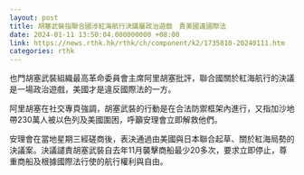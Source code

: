 ```yaml
---
layout: post
title: 胡塞武裝指聯合國涉紅海航行決議屬政治遊戲　責美國違國際法
date: 2024-01-11 13:50:04.000000000 +08:00
link: https://news.rthk.hk/rthk/ch/component/k2/1735810-20240111.htm
categories: rthk
---
```


也門胡塞武裝組織最高革命委員會主席阿里胡塞批評，聯合國關於紅海航行的決議是一場政治遊戲，美國才是違反國際法的一方。

阿里胡塞在社交專頁強調，胡塞武裝的行動是在合法防禦框架內進行，又指加沙地帶230萬人被以色列及美國圍困，呼籲安理會立即解救他們。

安理會在當地星期三經磋商後，表決通過由美國與日本聯合起草、關於紅海局勢的決議案。決議譴責胡塞武裝自去年11月襲擊商船最少20多次，要求立即停止，尊重商船及根據國際法行使的航行權利與自由。
